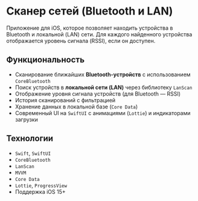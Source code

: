
# Сканер сетей (Bluetooth и LAN)

Приложение для iOS, которое позволяет находить устройства в Bluetooth и локальной (LAN) сети.
Для каждого найденного устройства отображается уровень сигнала (RSSI), если он доступен.

## Функциональность

- Сканирование ближайших **Bluetooth-устройств** с использованием `CoreBluetooth`
- Поиск устройств в **локальной сети (LAN)** через библиотеку `LanScan`
- Отображение уровня сигнала устройств (для Bluetooth — RSSI)
- История сканирований с фильтрацией
- Хранение данных в локальной базе (`Core Data`)
- Современный UI на `SwiftUI` с анимациями (`Lottie`) и индикаторами загрузки

## Технологии

- `Swift`, `SwiftUI`
- `CoreBluetooth`
- `LanScan`
- `MVVM`
- `Core Data`
- `Lottie`, `ProgressView`
- Поддержка iOS 15+


